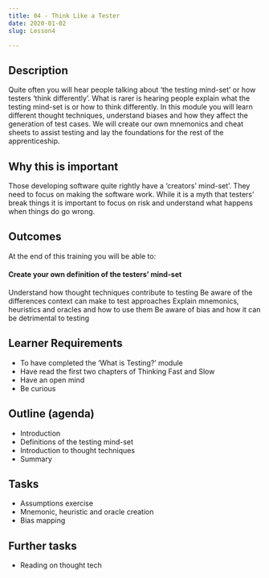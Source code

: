 ```yaml
---
title: 04 - Think Like a Tester
date: 2020-01-02
slug: Lesson4

---
```

## Description

 Quite often you will hear people talking about ‘the testing mind-set’ or how testers ‘think differently’. What is rarer is hearing people explain what the testing mind-set is or how to think differently. In this module you will learn different thought techniques, understand biases and how they affect the generation of test cases. We will create our own mnemonics and cheat sheets to assist testing and lay the foundations for the rest of the apprenticeship.

## Why this is important


Those developing software quite rightly have a ‘creators’ mind-set’. They need to focus on making the software work. While it is a myth that testers’ break things it is important to focus on risk and understand what happens when things do go wrong.

## Outcomes


At the end of this training you will be able to:

#### Create your own definition of the testers’ mind-set 


Understand how thought techniques contribute to testing
Be aware of the differences context can make to test approaches
Explain mnemonics, heuristics and oracles and how to use them
Be aware of bias and how it can be detrimental to testing

## Learner Requirements

* To have completed the ‘What is Testing?’ module
* Have read the first two chapters of Thinking Fast and Slow
* Have an open mind
* Be curious

## Outline (agenda)

* Introduction
* Definitions of the testing mind-set
* Introduction to thought techniques
* Summary

## Tasks 

* Assumptions exercise
* Mnemonic, heuristic and oracle creation
* Bias mapping

## Further tasks

* Reading on thought tech